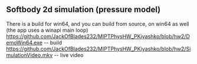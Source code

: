## Softbody 2d simulation (pressure model)

There is a build for win64, and you can build from source, on win64 as well (the app uses a winapi main loop)
https://github.com/JackOfBlades232/MIPTPhysHW_PKiyashko/blob/hw2/DemoWin64.exe -- build
https://github.com/JackOfBlades232/MIPTPhysHW_PKiyashko/blob/hw2/SimulationVideo.mkv -- live video
